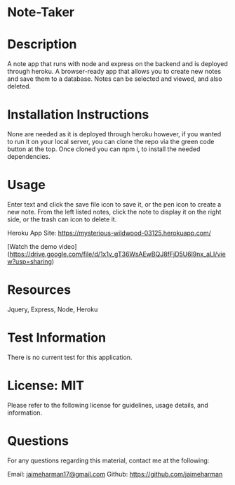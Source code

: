# Note-Taker
# Description
A note app that runs with node and express on the backend and is deployed through heroku. A browser-ready app that allows you to create new notes and save them to a database. Notes can be selected and viewed, and also deleted.

# Installation Instructions
None are needed as it is deployed through heroku however, if you wanted to run it on your local server, you can clone the repo via the green code button at the top. Once cloned you can npm i, to install the needed dependencies.

# Usage
Enter text and click the save file icon to save it, or the pen icon to create a new note. From the left listed notes, click the note to display it on the right side, or the trash can icon to delete it.

Heroku App Site: https://mysterious-wildwood-03125.herokuapp.com/

[Watch the demo video] (https://drive.google.com/file/d/1x1v_gT36WsAEwBQJ8fFjD5U6l9nx_aLI/view?usp=sharing)

# Resources
Jquery, Express, Node, Heroku

# Test Information
There is no current test for this application.

# License: MIT
Please refer to the following license for guidelines, usage details, and information.

# Questions
For any questions regarding this material, contact me at the following:

Email: jaimeharman17@gmail.com
Github: https://github.com/jaimeharman
